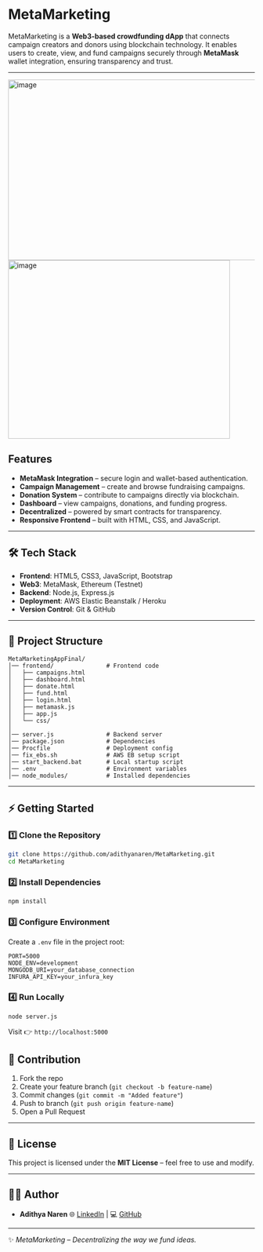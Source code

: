 # MetaMarketing 

MetaMarketing is a **Web3-based crowdfunding dApp** that connects campaign creators and donors using blockchain technology.
It enables users to create, view, and fund campaigns securely through **MetaMask** wallet integration, ensuring transparency and trust.

---
<img width="940" height="368" alt="image" src="https://github.com/user-attachments/assets/0ea6e83f-8fec-4448-9a86-5d9eb7bb32f7" />
<img width="453" height="364" alt="image" src="https://github.com/user-attachments/assets/db21693f-ce87-479e-81ea-24eb6ccba999" />

##  Features

*  **MetaMask Integration** – secure login and wallet-based authentication.
*  **Campaign Management** – create and browse fundraising campaigns.
*  **Donation System** – contribute to campaigns directly via blockchain.
*  **Dashboard** – view campaigns, donations, and funding progress.
*  **Decentralized** – powered by smart contracts for transparency.
*  **Responsive Frontend** – built with HTML, CSS, and JavaScript.

---

## 🛠 Tech Stack

* **Frontend**: HTML5, CSS3, JavaScript, Bootstrap
* **Web3**: MetaMask, Ethereum (Testnet)
* **Backend**: Node.js, Express.js
* **Deployment**: AWS Elastic Beanstalk / Heroku
* **Version Control**: Git & GitHub

---

## 📂 Project Structure

```
MetaMarketingAppFinal/
│── frontend/               # Frontend code
│   ├── campaigns.html
│   ├── dashboard.html
│   ├── donate.html
│   ├── fund.html
│   ├── login.html
│   ├── metamask.js
│   ├── app.js
│   └── css/
│
│── server.js               # Backend server
│── package.json            # Dependencies
│── Procfile                # Deployment config
│── fix_ebs.sh              # AWS EB setup script
│── start_backend.bat       # Local startup script
│── .env                    # Environment variables
│── node_modules/           # Installed dependencies
```

---

## ⚡ Getting Started

### 1️⃣ Clone the Repository

```bash
git clone https://github.com/adithyanaren/MetaMarketing.git
cd MetaMarketing
```

### 2️⃣ Install Dependencies

```bash
npm install
```

### 3️⃣ Configure Environment

Create a `.env` file in the project root:

```env
PORT=5000
NODE_ENV=development
MONGODB_URI=your_database_connection
INFURA_API_KEY=your_infura_key
```

### 4️⃣ Run Locally

```bash
node server.js
```

Visit 👉 `http://localhost:5000`


## 🤝 Contribution

1. Fork the repo
2. Create your feature branch (`git checkout -b feature-name`)
3. Commit changes (`git commit -m "Added feature"`)
4. Push to branch (`git push origin feature-name`)
5. Open a Pull Request

---

## 📜 License

This project is licensed under the **MIT License** – feel free to use and modify.

---

## 👨‍💻 Author

* **Adithya Naren**
  🌐 [LinkedIn](https://www.linkedin.com/in/adhithya0616/) | 💻 [GitHub](https://github.com/adithyanaren)

---

✨ *MetaMarketing – Decentralizing the way we fund ideas.*
